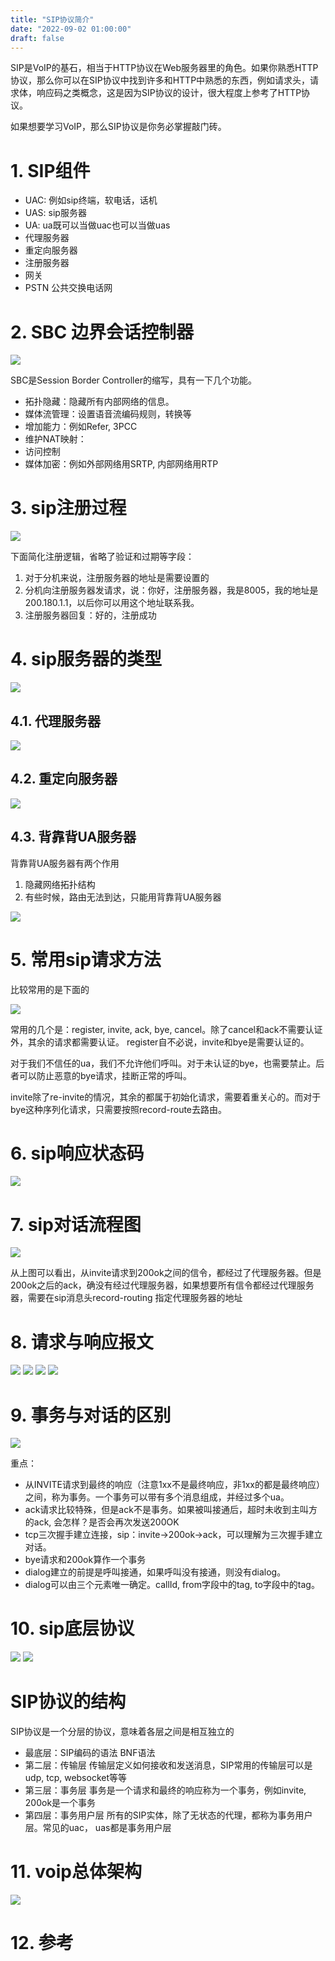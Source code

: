 ```yaml
---
title: "SIP协议简介"
date: "2022-09-02 01:00:00"
draft: false
---
```


SIP是VoIP的基石，相当于HTTP协议在Web服务器里的角色。如果你熟悉HTTP协议，那么你可以在SIP协议中找到许多和HTTP中熟悉的东西，例如请求头，请求体，响应码之类概念，这是因为SIP协议的设计，很大程度上参考了HTTP协议。

如果想要学习VoIP，那么SIP协议是你务必掌握敲门砖。

# 1. SIP组件

- UAC: 例如sip终端，软电话，话机
- UAS: sip服务器
- UA: ua既可以当做uac也可以当做uas
- 代理服务器
- 重定向服务器
- 注册服务器
- 网关
- PSTN 公共交换电话网

# 2. SBC 边界会话控制器

![](2022-09-02-14-17-18.png)

SBC是Session Border Controller的缩写，具有一下几个功能。

- 拓扑隐藏：隐藏所有内部网络的信息。
- 媒体流管理：设置语音流编码规则，转换等
- 增加能力：例如Refer, 3PCC
- 维护NAT映射：
- 访问控制
- 媒体加密：例如外部网络用SRTP, 内部网络用RTP

# 3. sip注册过程

![](2022-09-02-14-17-43.png)


下面简化注册逻辑，省略了验证和过期等字段：

1. 对于分机来说，注册服务器的地址是需要设置的
2. 分机向注册服务器发请求，说：你好，注册服务器，我是8005，我的地址是200.180.1.1，以后你可以用这个地址联系我。
3. 注册服务器回复：好的，注册成功

# 4. sip服务器的类型

![](2022-09-02-14-18-13.png)


## 4.1. 代理服务器

![](2022-09-02-14-18-27.png)


## 4.2. 重定向服务器

![](2022-09-02-14-18-43.png)


## 4.3. 背靠背UA服务器

背靠背UA服务器有两个作用
1. 隐藏网络拓扑结构
2. 有些时候，路由无法到达，只能用背靠背UA服务器

![](2022-09-02-14-19-37.png)

# 5. 常用sip请求方法
比较常用的是下面的

![](2022-09-02-14-20-12.png)

常用的几个是：register, invite, ack, bye, cancel。除了cancel和ack不需要认证外，其余的请求都需要认证。
register自不必说，invite和bye是需要认证的。

对于我们不信任的ua，我们不允许他们呼叫。对于未认证的bye，也需要禁止。后者可以防止恶意的bye请求，挂断正常的呼叫。

invite除了re-invite的情况，其余的都属于初始化请求，需要着重关心的。而对于bye这种序列化请求，只需要按照record-route去路由。

# 6. sip响应状态码

![](2022-09-02-14-20-34.png)

# 7. sip对话流程图

![](2022-09-02-14-21-11.png)

从上图可以看出，从invite请求到200ok之间的信令，都经过了代理服务器。但是200ok之后的ack，确没有经过代理服务器，如果想要所有信令都经过代理服务器，需要在sip消息头record-routing 指定代理服务器的地址

# 8. 请求与响应报文

![](2022-09-02-14-21-34.png)
![](2022-09-02-14-21-41.png)
![](2022-09-02-14-22-05.png)
![](2022-09-02-14-22-10.png)

# 9. 事务与对话的区别

![](2022-09-02-14-22-29.png)

重点：
- 从INVITE请求到最终的响应（注意1xx不是最终响应，非1xx的都是最终响应）之间，称为事务。一个事务可以带有多个消息组成，并经过多个ua。
- ack请求比较特殊，但是ack不是事务。如果被叫接通后，超时未收到主叫方的ack, 会怎样？是否会再次发送200OK
- tcp三次握手建立连接，sip：invite->200ok->ack，可以理解为三次握手建立对话。
- bye请求和200ok算作一个事务
- dialog建立的前提是呼叫接通，如果呼叫没有接通，则没有dialog。
- dialog可以由三个元素唯一确定。callId, from字段中的tag, to字段中的tag。

# 10. sip底层协议

![](2022-09-02-14-23-26.png)
![](2022-09-02-14-23-31.png)

# SIP协议的结构

SIP协议是一个分层的协议，意味着各层之间是相互独立的

- 最底层：SIP编码的语法 BNF语法
- 第二层：传输层 传输层定义如何接收和发送消息，SIP常用的传输层可以是udp, tcp, websocket等等
- 第三层：事务层 事务是一个请求和最终的响应称为一个事务，例如invite, 200ok是一个事务
- 第四层：事务用户层 所有的SIP实体，除了无状态的代理，都称为事务用户层。常见的uac， uas都是事务用户层


# 11. voip总体架构

![](2022-09-02-14-23-45.png)

# 12. 参考